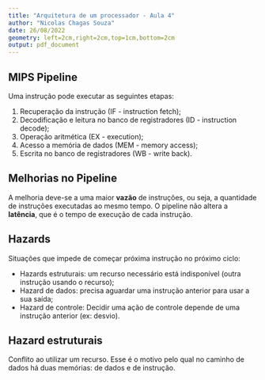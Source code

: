 ```yaml
---
title: "Arquitetura de um processador - Aula 4"
author: "Nicolas Chagas Souza"
date: 26/08/2022
geometry: left=2cm,right=2cm,top=1cm,bottom=2cm
output: pdf_document
---
```


## MIPS Pipeline

Uma instrução pode executar as seguintes etapas:

1. Recuperação da instrução (IF - instruction fetch);
2. Decodificação e leitura no banco de registradores (ID - instruction decode);
3. Operação aritmética (EX - execution);
4. Acesso a memória de dados (MEM - memory access);
5. Escrita no banco de registradores (WB - write back).

## Melhorias no Pipeline

A melhoria deve-se a uma maior **vazão** de instruções, ou seja, a quantidade de instruções executadas ao mesmo tempo. O pipeline não altera a **latência**, que é o tempo de execução de cada instrução.

## Hazards

Situações que impede de começar próxima instrução no próximo ciclo:

- Hazards estruturais: um recurso necessário está indisponível (outra instrução usando o recurso);
- Hazard de dados: precisa aguardar uma instrução anterior para usar a sua saída;
- Hazard de controle: Decidir uma ação de controle depende de uma instrução anterior (ex: desvio).

## Hazard estruturais

Conflito ao utilizar um recurso. Esse é o motivo pelo qual no caminho de dados há duas memórias: de dados e de instrução.

